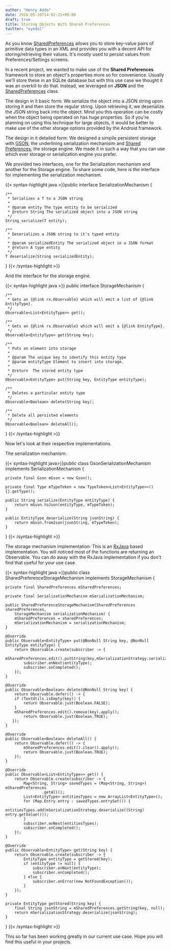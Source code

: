 ```yaml
---
author: "Henry Addo"
date: 2016-05-16T14:02:21+09:00
draft: true
title: Storing Objects With Shared Preferences
twitter: "eyedol"
---
```

As you know [SharedPreferences][1] allows you to store key-value pairs of primitive data types in an XML and provides you with a decent API for storing/retrieving their values. It's mostly used to persist values from Preferences/Settings screens.

In a recent project, we wanted to make use of the **Shared Preferences** framework to store an object's properties more so for convenience. Usually we'll store these in an SQLite database but with this use case we thought it was an overkill to do that. Instead, we leveraged on **JSON** and the [SharedPreferences][1] class.

The design in it basic form: We serialize the object into a JSON string upon storing it and then store the regular string. Upon retrieving it, we deserialize the JSON string back into the object. Mind you this operation can be costly when the object being operated on has huge properties. So if you're planning on using this technique for large objects, it would be better to make use of the other storage options provided by the Android framework.

The design in it detailed form: We designed a simpile persistent storage with [GSON][2], the underlining serialization mechanisim and [Shared Preferences][3], the storage engine. We made it in such a way that you can use which ever storage or serialization engine you prefer.

We provided two interfaces, one for the Serialization mechanism and another for the Storage engine. To share some code, here is the interface for implementing the serialization mechanism.

{{< syntax-highlight java >}}public interface SerializationMechanism<T> {

    /**
     * Serializes a T to a JSON string
     *
     * @param entity The type entity to be serialized
     * @return String The serialized object into a JSON string
     */
    String serialize(T entity);

    /**
     * Deserializes a JSON string to it's typed entity
     *
     * @param serializedEntity The serialized object in a JSON format
     * @return A type entity
     */
    T deserialize(String serializedEntity);
}
{{< /syntax-highlight >}}

And the interface for the storage engine.

{{< syntax-highlight java >}}
public interface StorageMechanism<T> {

    /**
     * Gets an {@link rx.Observable} which will emit a list of {@link EntityType}.
     */
    Observable<List<EntityType>> get();

    /**
     * Gets an {@link rx.Observable} which will emit a {@link EntityType}.
     */
    Observable<EntityType> get(String key);

    /**
     * Puts an element into storage
     *
     * @param The unique key to identify this entity type
     * @param entityType Element to insert into storage.
     *
     * @return  The stored entity type
     */
    Observable<EntityType> put(String key, EntityType entityType);

    /**
     * Deletes a particular entity type
     */
    Observable<Boolean> delete(String key);

    /**
     * Delete all persisted elements
     */
    Observable<Boolean> deleteAll();
}
{{< /syntax-highlight >}}

Now let's look at their respective implementations.

The serialization mechanism:

{{< syntax-highlight java>}}public class GsonSerializationMechanism implements SerializationMechanism<EntityType> {

    private final Gson mGson = new Gson();

    private final Type mTypeToken = new TypeToken<List<EntityType>>() {}.getType();

    public String serialize(EntityType entityType) {
        return mGson.toJson(entityType, mTypeToken);
    }
    
    public EntityType deserialize(String jsonString) {
        return mGson.fromJson(jsonString, mTypeToken);
    }
}
{{< /syntax-highlight >}}

The storage mechanism implementation: This is an [RxJava][4] based implementation. You will noticed most of the functions are returning an Observable. You can do away with the RxJava implementation if you don't 
find that useful for your use case.

{{< syntax-highlight java >}}public class SharedPreferenceStorageMechanism implements StorageMechanism<EntityType> {

    private final SharedPreferences mSharedPreferences;

    private final SerializationMechanism mSerializationMechanism;

    public SharedPreferenceStorageMechanism(SharedPreferences sharedPreferences, 
        StorageMechanism serializationMechanism) {
        mSharedPreferences = sharedPreferences;
        mSerializationMechanism = serializationMechanism;
    }

    @Override
    public Observable<EntityType> put(@NonNull String key, @NonNull EntityType entityType) {
        return Observable.create(subscriber -> {
            mSharedPreferences.edit().putString(key,mSerializationStrategy.serialize(entityType)).apply();
            subscriber.onNext(entityType);
            subscriber.onCompleted();
        });
    }

    @Override
    public Observable<Boolean> delete(@NonNull String key) {
        return Observable.defer(() -> {
        if (TextUtils.isEmpty(key)) {
            return Observable.just(Boolean.FALSE);
        }
        mSharedPreferences.edit().remove(key).apply();
            return Observable.just(Boolean.TRUE);
       });
    }

    @Override
    public Observable<Boolean> deleteAll() {
        return Observable.defer(() -> {
            mSharedPreferences.edit().clear().apply();
            return Observable.just(Boolean.TRUE);
        });
    }

    @Override
    public Observable<List<EntityType>> get() {
        return Observable.create(subscriber -> {
            Map<String, String> savedTypes = (Map<String, String>) mSharedPreferences
                    .getAll();
            List<EntityType> entitiesTypes = new ArrayList<EntityType>();
            for (Map.Entry entry : savedTypes.entrySet()) {
                entitiesTypes.add(mSerializationStrategy.deserialize((String) entry.getValue()));
            }
            subscriber.onNext(entitiesTypes);
            subscriber.onCompleted();
        });
    }

    @Override
    public Observable<EntityType> get(String key) {
        return Observable.create(subscriber -> {
            EntityType entityType = getStored(key);
            if (entityType != null) {
                subscriber.onNext(entityType);
                subscriber.onCompleted();
            } else {
                subscriber.onError(new NotFoundException());
            }
        });
    }

    private EntityType getStored(String key) {
        final String jsonString = mSharedPreferences.getString(key, null);
        return mSerializationStrategy.deserialize(jsonString);
    }
}
{{< /syntax-highlight >}}

This so far has been working greatly in our current use case. Hope you will find this useful in your projects.

[1]: http://developer.android.com/reference/android/content/SharedPreferences.html
[2]: https://github.com/google/gson
[3]: http://developer.android.com/guide/topics/data/data-storage.html#pref
[4]: https://github.com/ReactiveX/RxJava

